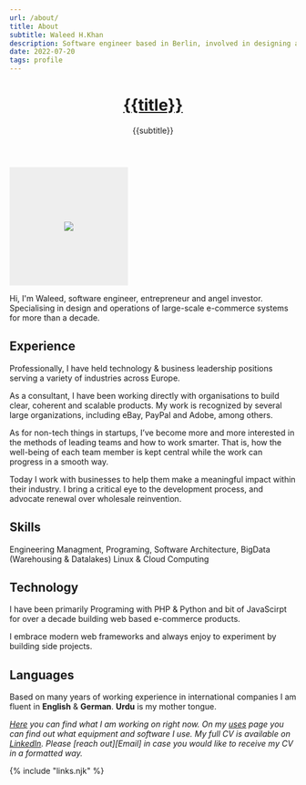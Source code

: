 ```yaml
---
url: /about/
title: About
subtitle: Waleed H.Khan
description: Software engineer based in Berlin, involved in designing and operations of large-scale e-commerce systems for more than a decade.
date: 2022-07-20
tags: profile
---
```


<header>

# [{{title}}](/)

{{subtitle}}

</header>

<section>

<div class="grayscale-image">
<img style="padding:6rem; background:#eee;" src="https://res.cloudinary.com/dm9gvqa1t/image/upload/v1658180574/waleed.de/IMG_3855_2_iwf7s8.jpg"></div>

Hi, I'm Waleed, software engineer, entrepreneur and angel investor. Specialising in design and operations of large-scale e-commerce systems for more than a decade.

</section>

<section>

## Experience
Professionally, I have held technology & business leadership positions serving a variety of industries across Europe.

As a consultant, I have been working directly with organisations to build clear, coherent and scalable products. My work is recognized by several large organizations, including eBay, PayPal and Adobe, among others.

As for non-tech things in startups, I’ve become more and more interested in the methods of leading teams and how to work smarter. That is, how the well-being of each team member is kept central while the work can progress in a smooth way.

Today I work with businesses to help them make a meaningful impact within their industry. I bring a critical eye to the development process, and advocate renewal over wholesale reinvention.

</section><section>

## Skills
Engineering Managment, Programing, Software Architecture, BigData (Warehousing & Datalakes) Linux & Cloud Computing

</section><section>

## Technology
I have been primarily Programing with PHP & Python and bit of JavaScirpt for over a decade building web based e-commerce products.

I embrace modern web frameworks and always enjoy to experiment by building side projects.  

</section><section>

## Languages

Based on many years of working experience in international companies I am fluent in **English** & **German**. **Urdu** is my mother tongue.

</section><section>

</section><footer>

_[Here](/now/) you can find what I am working on right now. On my [uses](/uses/) page you can find out what equipment and software I use. My full CV is available on [LinkedIn](https://www.linkedin.com/in/{{author.x.social.linkedin}}). Please [reach out][Email] in case you would like to receive my CV in a formatted way._

</footer>

{% include "links.njk" %}
